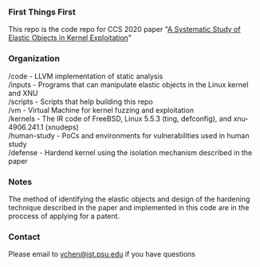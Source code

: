 ### First Things First
This repo is the code repo for CCS 2020 paper "[A Systematic Study of Elastic Objects in Kernel Exploitation](http://www.personal.psu.edu/yxc431/publications/ELOISE.pdf)"

### Organization
/code - LLVM implementation of static analysis  
/inputs - Programs that can manipulate elastic objects in the Linux kernel and XNU   
/scripts - Scripts that help building this repo  
/vm - Virtual Machine for kernel fuzzing and exploitation  
/kernels - The IR code of FreeBSD, Linux 5.5.3 (ting, defconfig), and xnu-4906.241.1 (xnudeps)  
/human-study - PoCs and environments for vulnerabilities used in human study  
/defense - Hardend kernel using the isolation mechanism described in the paper  

### Notes
The method of identifying the elastic objects and design of the hardening technique described in the paper and implemented in this code are in the proccess of applying for a patent.

### Contact
Please email to ychen@ist.psu.edu if you have questions
